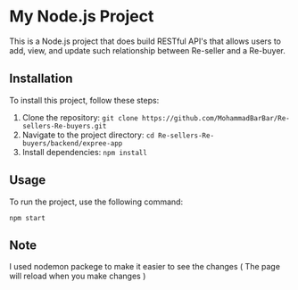 # My Node.js Project

This is a Node.js project that does build RESTful API's that allows users to add, view, and update such
relationship between Re-seller and a Re-buyer.

## Installation

To install this project, follow these steps:

1. Clone the repository: `git clone https://github.com/MohammadBarBar/Re-sellers-Re-buyers.git`
2. Navigate to the project directory: `cd Re-sellers-Re-buyers/backend/expree-app`
3. Install dependencies: `npm install`

## Usage

To run the project, use the following command:

```shell
npm start

```

## Note

I used nodemon packege to make it easier to see the changes ( The page will reload when you make changes )
